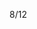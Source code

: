 8/12

<!-- 加班時數
累積8h , 今天加班1h 
-->

<!-- Leetcode刷題  
總刷46題 今天刷了0題
-->

<!--專案
 第一個專案 5/28 合約管理(完成)
 第二個專案 物料模擬分析-後端API做不出來,改成料況表暫定(完成)
 第三個專案 6/18 excelE化(Z_生管_00料品基本資料_V1.0)(完成) 
 第四個專案 6/24 excelE化(Z_物控_01料品領料數量_V1.2)(完成) 
 第五個專案 6/28 excel E 化(Z_倉庫_03料品庫存現況查詢_V1.0)(完成)  
 第六個專案 7/10 標準工時 E 化(完成)
 第七個專案 ==>報表E化 只剩圖表部分(等API)
 第八個專案 7/12 資材料況表 (完成) 
 第九個專案 7/31 工令單總表&料品檢驗報表 (完成)
 第十個專案 7/30 銷貨明細表 (完成)
 第十一個專案 未結工單追蹤-總染分析&追蹤明細  8/26要交 大致完成
 -->

<!-- QCC
重新討論主題 
-->

<!-- 自學進度 
hello 演算法 
https://www.hello-algo.com/zh-hant/chapter_preface/about_the_book/ 

目前看到湊雜表--堆疊有一點看不懂

TypeScript學習
 -->


